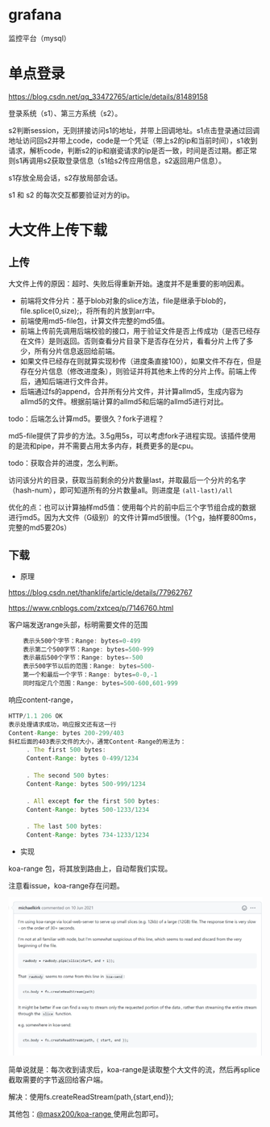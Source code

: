 # grafana

监控平台（mysql）

# 单点登录

https://blog.csdn.net/qq_33472765/article/details/81489158

登录系统（s1）、第三方系统（s2）。

s2判断session，无则拼接访问s1的地址，并带上回调地址。s1点击登录通过回调地址访问回s2并带上code，code是一个凭证（带上s2的ip和当前时间），s1收到请求，解析code，判断s2的ip和崩瓷请求的ip是否一致，时间是否过期。都正常则s1再调用s2获取登录信息（s1给s2传应用信息，s2返回用户信息）。

s1存放全局会话，s2存放局部会话。

s1 和 s2 的每次交互都要验证对方的ip。

# 大文件上传下载

## 上传

大文件上传的原因：超时、失败后得重新开始。速度并不是重要的影响因素。

- 前端将文件分片：基于blob对象的slice方法，file是继承于blob的，file.splice(0,size);，将所有的片放到arr中。
- 前端使用md5-file包，计算文件完整的md5值。
- 前端上传前先调用后端校验的接口，用于验证文件是否上传成功（是否已经存在文件）是则返回。否则查看分片目录下是否存在分片，看看分片上传了多少，所有分片信息返回给前端。
- 如果文件已经存在则就算实现秒传（进度条直接100），如果文件不存在，但是存在分片信息（修改进度条），则验证并将其他未上传的分片上传。前端上传后，通知后端进行文件合并。
- 后端通过fs的append，合并所有分片文件，并计算allmd5，生成内容为allmd5的文件。根据前端计算的allmd5和后端的allmd5进行对比。



todo：后端怎么计算md5。要很久？fork子进程？

md5-file提供了异步的方法。3.5g用5s，可以考虑fork子进程实现。该插件使用的是流和pipe，并不需要占用太多内存，耗费更多的是cpu。

todo：获取合并的进度，怎么判断。

访问该分片的目录，获取当前剩余的分片数量last，并取最后一个分片的名字（hash-num），即可知道所有的分片数量all。则进度是  `(all-last)/all`

优化的点：也可以计算抽样md5值：使用每个片的前中后三个字节组合成的数据进行md5。因为大文件（G级别）的文件计算md5很慢。（1个g，抽样要800ms，完整的md5要20s）

## 下载

- 原理

https://blog.csdn.net/thanklife/article/details/77962767

https://www.cnblogs.com/zxtceq/p/7146760.html

客户端发送range头部，标明需要文件的范围

```js
    表示头500个字节：Range: bytes=0-499
    表示第二个500字节：Range: bytes=500-999
    表示最后500个字节：Range: bytes=-500
    表示500字节以后的范围：Range: bytes=500-
    第一个和最后一个字节：Range: bytes=0-0,-1
    同时指定几个范围：Range: bytes=500-600,601-999
```

响应content-range，

```js
HTTP/1.1 206 OK
表示处理请求成功，响应报文还有这一行
Content-Range: bytes 200-299/403
斜杠后面的403表示文件的大小，通常Content-Range的用法为：
     . The first 500 bytes:
     Content-Range: bytes 0-499/1234

     . The second 500 bytes:
     Content-Range: bytes 500-999/1234

     . All except for the first 500 bytes:
     Content-Range: bytes 500-1233/1234

     . The last 500 bytes:
     Content-Range: bytes 734-1233/1234
```

- 实现

koa-range 包，将其放到路由上，自动帮我们实现。

注意看issue，koa-range存在问题。

![image-20220209222612016](images\image-20220209222612016.png)

简单说就是：每次收到请求后，koa-range是读取整个大文件的流，然后再splice截取需要的字节返回给客户端。

解决：使用fs.createReadStream(path,{start,end});

其他包：[@masx200/koa-range ](https://www.npmjs.com/package/@masx200/koa-range) 使用此包即可。

